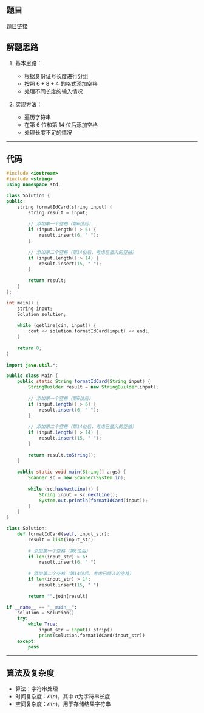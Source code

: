 ## 题目
[题目链接](https://www.nowcoder.com/practice/58766632a6cc45c0a1158fea2db91728?tpId=182&tqId=105629&sourceUrl=/exam/oj&channenl=wgithub&fromPut=wgithub)

## 解题思路

1. 基本思路：
   - 根据身份证号长度进行分组
   - 按照 $6+8+4$ 的格式添加空格
   - 处理不同长度的输入情况

2. 实现方法：
   - 遍历字符串
   - 在第 $6$ 位和第 $14$ 位后添加空格
   - 处理长度不足的情况

---

## 代码

```cpp []
#include <iostream>
#include <string>
using namespace std;

class Solution {
public:
    string formatIdCard(string input) {
        string result = input;
        
        // 添加第一个空格（第6位后）
        if (input.length() > 6) {
            result.insert(6, " ");
        }
        
        // 添加第二个空格（第14位后，考虑已插入的空格）
        if (input.length() > 14) {
            result.insert(15, " ");
        }
        
        return result;
    }
};

int main() {
    string input;
    Solution solution;
    
    while (getline(cin, input)) {
        cout << solution.formatIdCard(input) << endl;
    }
    
    return 0;
}
```

```java []
import java.util.*;

public class Main {
    public static String formatIdCard(String input) {
        StringBuilder result = new StringBuilder(input);
        
        // 添加第一个空格（第6位后）
        if (input.length() > 6) {
            result.insert(6, " ");
        }
        
        // 添加第二个空格（第14位后，考虑已插入的空格）
        if (input.length() > 14) {
            result.insert(15, " ");
        }
        
        return result.toString();
    }
    
    public static void main(String[] args) {
        Scanner sc = new Scanner(System.in);
        
        while (sc.hasNextLine()) {
            String input = sc.nextLine();
            System.out.println(formatIdCard(input));
        }
    }
}
```

```python []
class Solution:
    def formatIdCard(self, input_str):
        result = list(input_str)
        
        # 添加第一个空格（第6位后）
        if len(input_str) > 6:
            result.insert(6, " ")
        
        # 添加第二个空格（第14位后，考虑已插入的空格）
        if len(input_str) > 14:
            result.insert(15, " ")
        
        return "".join(result)

if __name__ == "__main__":
    solution = Solution()
    try:
        while True:
            input_str = input().strip()
            print(solution.formatIdCard(input_str))
    except:
        pass
```

---

## 算法及复杂度
- 算法：字符串处理
- 时间复杂度：$\mathcal{O}(n)$，其中 $n$为字符串长度
- 空间复杂度：$\mathcal{O}(n)$，用于存储结果字符串